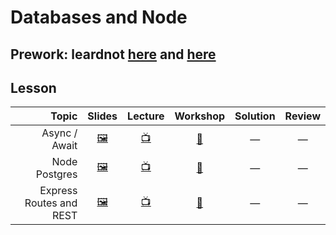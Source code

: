 # Databases and Node

## Prework: leardnot [here](https://learn.fullstackacademy.com/workshop/5a53ca561048df0004e350f4/content/5a53ca561048df0004e350ff/text) and [here](https://learn.fullstackacademy.com/workshop/5a5d1f4ad10f4d0004826a0d/content/5a5d1f4ad10f4d0004826a13/text)

## Lesson

Topic | Slides | Lecture | Workshop | Solution | Review
-----:|:------:|:-------:|:--------:|:--------:|:-----:
Async / Await | [🖼️][dbn-1a] | [📺][dbn-1b] | [🔬][dbn-1c] | — | —
Node Postgres | [🖼️][dbn-2a] | [📺][dbn-2b] | [🤝][dbn-2c] | — | —
Express Routes and REST | [🖼️][dbn-3a] | [📺][dbn-3b] | [🤝][dbn-3c] | — | —

[dbn-1a]: 1-async-await/Async%20Await.pdf
[dbn-1b]: https://youtu.be/dS1D6pJyQeg
[dbn-1c]: https://learn.fullstackacademy.com/workshop/59a97f2b38bdea00044a1126/landing
[dbn-2a]: 2-node-postgres/Node%20Postgres.pdf
[dbn-2b]: https://youtu.be/mBfreQLt6Tk
[dbn-2c]: https://learn.fullstackacademy.com/workshop/5a53ca561048df0004e350f4/landing
[dbn-3a]: 3-express-routes-and-rest/Express%20Routes%20and%20Rest.pdf
[dbn-3b]: https://youtu.be/NJZ8PuwXdgo
[dbn-3c]: https://learn.fullstackacademy.com/workshop/5a5d1f4ad10f4d0004826a0d/landing

